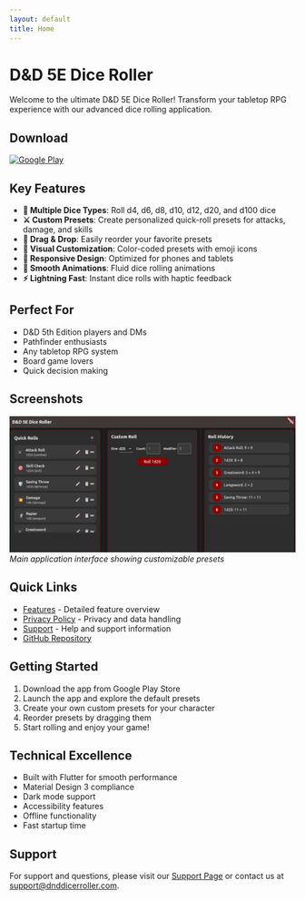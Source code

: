 ```yaml
---
layout: default
title: Home
---
```


# D&D 5E Dice Roller

Welcome to the ultimate D&D 5E Dice Roller! Transform your tabletop RPG experience with our advanced dice rolling application.

## Download

[![Google Play](https://img.shields.io/badge/Google%20Play-Download-green.svg)](https://play.google.com/store/apps/details?id=com.dnd.dice.dnd_dice_roller)

## Key Features

- **🎲 Multiple Dice Types**: Roll d4, d6, d8, d10, d12, d20, and d100 dice
- **⚔️ Custom Presets**: Create personalized quick-roll presets for attacks, damage, and skills
- **🎯 Drag & Drop**: Easily reorder your favorite presets
- **🎨 Visual Customization**: Color-coded presets with emoji icons
- **📱 Responsive Design**: Optimized for phones and tablets
- **🔄 Smooth Animations**: Fluid dice rolling animations
- **⚡ Lightning Fast**: Instant dice rolls with haptic feedback

## Perfect For

- D&D 5th Edition players and DMs
- Pathfinder enthusiasts
- Any tabletop RPG system
- Board game lovers
- Quick decision making

## Screenshots

![Main Interface](../Screenshot%20from%202025-07-15%2015-01-42.png)
*Main application interface showing customizable presets*

## Quick Links

- [Features](features.html) - Detailed feature overview
- [Privacy Policy](privacy.html) - Privacy and data handling
- [Support](support.html) - Help and support information
- [GitHub Repository](https://github.com/yourusername/dnd_dice_roller)

## Getting Started

1. Download the app from Google Play Store
2. Launch the app and explore the default presets
3. Create your own custom presets for your character
4. Reorder presets by dragging them
5. Start rolling and enjoy your game!

## Technical Excellence

- Built with Flutter for smooth performance
- Material Design 3 compliance
- Dark mode support
- Accessibility features
- Offline functionality
- Fast startup time

## Support

For support and questions, please visit our [Support Page](support.html) or contact us at support@dnddicerroller.com.
